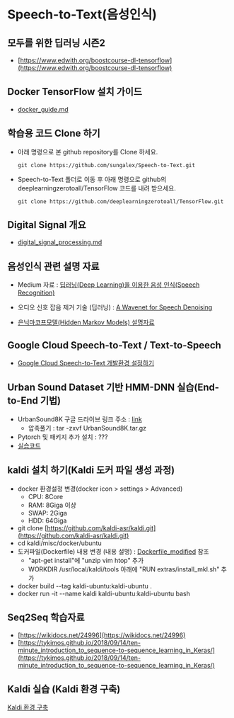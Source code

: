 # Speech-to-Text(음성인식)

## 모두를 위한 딥러닝 시즌2

- [https://www.edwith.org/boostcourse-dl-tensorflow](https://www.edwith.org/boostcourse-dl-tensorflow)

## Docker TensorFlow 설치 가이드

- [docker_guide.md](docker_guide.md)

## 학습용 코드 Clone 하기

- 아래 명령으로 본 github repository를 Clone 하세요.

    `git clone https://github.com/sungalex/Speech-to-Text.git`

- Speech-to-Text 폴더로 이동 후 아래 명령으로 github의 deeplearningzerotoall/TensorFlow 코드를 내려 받으세요.

    `git clone https://github.com/deeplearningzerotoall/TensorFlow.git`

## Digital Signal 개요

- [digital_signal_processing.md](digital_signal_processing.md)

## 음성인식 관련 설명 자료

- Medium 자료 : [딥러닝(Deep Learning)을 이용한 음성 인식(Speech Recognition)](https://medium.com/@jongdae.lim/%EA%B8%B0%EA%B3%84-%ED%95%99%EC%8A%B5-machine-learning-%EC%9D%80-%EC%A6%90%EA%B2%81%EB%8B%A4-part-6-eb0ed6b0ed1d)

- 오디오 신호 잡음 제거 기술 (딥러닝) : [A Wavenet for Speech Denoising](http://www.jordipons.me/apps/speech-denoising-wavenet/25.html)

- [은닉마코프모델(Hidden Markov Models) 설명자료](https://ratsgo.github.io/machine%20learning/2017/03/18/HMMs/)

## Google Cloud Speech-to-Text / Text-to-Speech

- [Google Cloud Speech-to-Text 개발환경 설정하기](https://github.com/sungalex/VoiceMagic/blob/master/google%20cloud%20speech-to-text%20%EA%B0%9C%EB%B0%9C%ED%99%98%EA%B2%BD%20%EC%84%A4%EC%A0%95%ED%95%98%EA%B8%B0.pdf)

## Urban Sound Dataset 기반 HMM-DNN 실습(End-to-End 기법)

- UrbanSound8K 구글 드라이브 링크 주소 : [link](https://drive.google.com/open?id=176DIx-0_uYWUuMD8oO57utQwhchsnmlW)
  - 압축풀기 : tar -zxvf UrbanSound8K.tar.gz
- Pytorch 및 패키지 추가 설치 : ???
- [실습코드](docs/urbansound8k_classifier_spectrogram_updated.ipynb)

## kaldi 설치 하기(Kaldi 도커 파일 생성 과정)

- docker 환경설정 변경(docker icon > settings > Advanced)
  - CPU: 8Core
  - RAM: 8Giga 이상
  - SWAP: 2Giga
  - HDD: 64Giga
- git clone [https://github.com/kaldi-asr/kaldi.git](https://github.com/kaldi-asr/kaldi.git)
- cd kaldi/misc/docker/ubuntu
- 도커파일(Dockerfile) 내용 변경 (내용 설명) : [Dockerfile_modified](Dockerfile_modified) 참조
  - "apt-get install"에 "unzip vim htop" 추가
  - WORKDIR /usr/local/kaldi/tools 아래에 "RUN extras/install_mkl.sh" 추가
- docker build --tag kaldi-ubuntu:kaldi-ubuntu .
- docker run -it --name kaldi kaldi-ubuntu:kaldi-ubuntu bash

## Seq2Seq 학습자료

- [https://wikidocs.net/24996](https://wikidocs.net/24996)
- [https://tykimos.github.io/2018/09/14/ten-minute_introduction_to_sequence-to-sequence_learning_in_Keras/](https://tykimos.github.io/2018/09/14/ten-minute_introduction_to_sequence-to-sequence_learning_in_Keras/)

## Kaldi 실습 (Kaldi 환경 구축)

[Kaldi 환경 구축](kaldi_guide.md)
